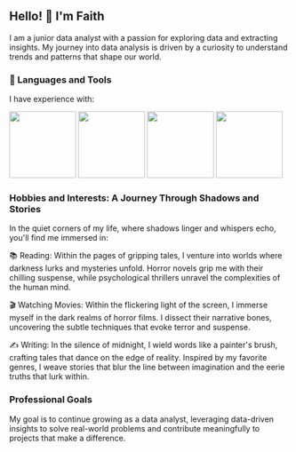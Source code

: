 Hello! 👋 I'm Faith
---
I am a junior data analyst with a passion for exploring data and extracting insights. My journey into data analysis is driven by a curiosity to understand trends and patterns that shape our world.

### 🔨 Languages and Tools

I have experience with:

<img src="https://www.python.org/static/community_logos/python-logo.png" width="120" height="auto"> <img src="https://upload.wikimedia.org/wikipedia/commons/thumb/5/50/SQL_Shield.png/120px-SQL_Shield.png" width="120" height="auto"> <img src="https://www.tableau.com/themes/custom/tableau_www/logo.png" width="120" height="auto"> <img src="https://upload.wikimedia.org/wikipedia/commons/thumb/c/cf/Power_BI_logo.svg/120px-Power_BI_logo.svg.png" width="120" height="auto">


### Hobbies and Interests: A Journey Through Shadows and Stories
In the quiet corners of my life, where shadows linger and whispers echo, you'll find me immersed in:

📚 Reading: Within the pages of gripping tales, I venture into worlds where darkness lurks and mysteries unfold. Horror novels grip me with their chilling suspense, while psychological thrillers unravel the complexities of the human mind.

🎬 Watching Movies: Within the flickering light of the screen, I immerse myself in the dark realms of horror films. I dissect their narrative bones, uncovering the subtle techniques that evoke terror and suspense.

✍️ Writing: In the silence of midnight, I wield words like a painter's brush, crafting tales that dance on the edge of reality. Inspired by my favorite genres, I weave stories that blur the line between imagination and the eerie truths that lurk within.


### Professional Goals

My goal is to continue growing as a data analyst, leveraging data-driven insights to solve real-world problems and contribute meaningfully to projects that make a difference.

<!---
FaithMnisi/FaithMnisi is a ✨ special ✨ repository because its `README.md` (this file) appears on your GitHub profile.
You can click the Preview link to take a look at your changes.
--->
